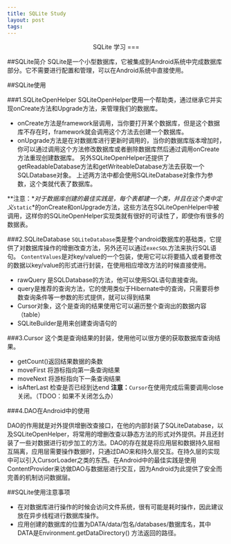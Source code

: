 ```yaml
---
title: SQLite Study
layout: post
tags:
---
```


<center>
SQLite 学习
===
</center>

##SQLite简介
SQLite是一个小型数据库，它被集成到Android系统中完成数据库部分。它不需要进行配置和管理，可以在Android系统中直接使用。

##SQLite使用

###1.SQLiteOpenHelper
SQLiteOpenHelper使用一个帮助类，通过继承它并实现onCreate方法和Upgrade方法，来管理我们的数据库。
+ onCreate方法是framework层调用，当你要打开某个数据库，但是这个数据库不存在时，framework就会调用这个方法去创建一个数据库。
+ onUpgrade方法是在对数据库进行更新时调用的，当你的数据库版本增加时，你可以通过调用这个方法修改数据库或者删除数据库然后通过调用onCreate方法重现创建数据库。
另外SQLiteOpenHelper还提供了getReadableDatabase方法和getWriteableDatabase方法去获取一个SQLDatabase对象。
上述两方法中都会使用SQLiteDatabase对象作为参数，这个类就代表了数据库。

**注意：**对于数据库创建的最佳实践是，每个表都建一个类，并且在这个类中定义*`static`*的onCreate和onUpgrade方法，这些方法在SQLiteOpenHelper中被调用，这样你的SQLiteOpenHelper实现类就有很好的可读性了，即使你有很多的数据表。

###2.SQLiteDatabase
`SQLiteDatabase`类是整个android数据库的基础类，它提供了对数据库操作的增删改查方法，另外还可以通过`execSQL`方法来执行SQL语句。
`ContentValues`是对key/value的一个包装，使用它可以将要插入或者要修改的数据以key/value的形式进行封装，在使用相应增改方法的时候直接使用。
+ rawQuery 是SQLDatabase的方法，他可以使用SQL语句直接查询。
+ query是推荐的查询方法，它的使用类似于Hibernate中的查询，只需要将参数查询条件等一参数的形式提供，就可以得到结果
+ Cursor对象，这个是查询的结果使用它可以遍历整个查询出的数据内容（table）
+ SQLiteBuilder是用来创建查询语句的

###3.Cursor
这个类是查询结果的封装，使用他可以很方便的获取数据库查询结果。
+ getCount()返回结果数据的条数
+ moveFirst 将游标指向第一条查询结果
+ moveNext 将游标指向下一条查询结果
+ isAfterLast 检查是否已经到达end
**注意：**`Cursor`在使用完成后需要调用close关闭。（TDOO：如果不关闭怎么办）


###4.DAO在Android中的使用

DAO的作用就是对外提供增删改查接口，在他的内部封装了SQLiteDatabase，以及SQLiteOpenHelper，将常用的增删改查以静态方法的形式对外提供。并且还封装了一些对数据进行初步加工的方法。DAO的存在就是将应用层和数据持久层相互隔离，应用层需要操作数据时，只通过DAO来和持久层交互。在持久层的实现中可以引入CursorLoader之类的东西。在Android中的最佳实践是使用ContentProvider来访做DAO与数据层进行交互，因为Android为此提供了安全而完善的机制访问数据层。

##SQLite使用注意事项
+ 在对数据库进行操作的时候会访问文件系统，很有可能是耗时操作，因此建议放在异步线程进行数据库操作。
+ 应用创建的数据库的位置为DATA/data/包名/databases/数据库名，其中DATA是Environment.getDataDirectory() 方法返回的路径。